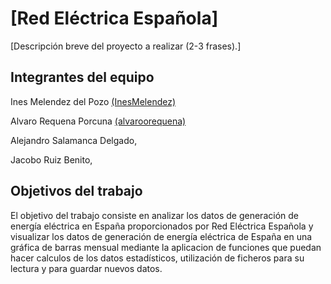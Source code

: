 # [Red Eléctrica Española]

[Descripción breve del proyecto a realizar (2-3 frases).]

## Integrantes del equipo

Ines Melendez del Pozo [(InesMelendez)](https://github.com/InesMelendez)

Alvaro Requena Porcuna [(alvaroorequena)](https://github.com/alvaroorequenaa)

Alejandro Salamanca Delgado,

Jacobo Ruiz Benito,

## Objetivos del trabajo

El objetivo del trabajo consiste en analizar los datos de generación de energía eléctrica en España proporcionados por Red Eléctrica Española  y visualizar los datos de generación de energía eléctrica de España en una gráfica de barras mensual mediante la aplicacion de funciones que puedan hacer calculos de los datos estadísticos, utilización de ficheros para su lectura y para guardar nuevos datos.
